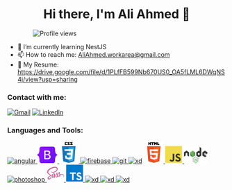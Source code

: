 # <h1 align="center">Hi there, I'm Ali Ahmed 👋 </h1> 

  &nbsp;&nbsp;&nbsp;&nbsp;&nbsp;&nbsp;&nbsp;&nbsp;&nbsp;&nbsp;&nbsp;&nbsp;&nbsp;&nbsp;&nbsp;![Profile views](https://gpvc.arturio.dev/Ali-Ahmed-o)
- 🌱 I’m currently learning NestJS                       
- 📫 How to reach me: AliAhmed.workarea@gmail.com
- 📄 My Resume: https://drive.google.com/file/d/1PLfFB599Nb670US0_OA5fLML6DWqNS4j/view?usp=sharing

### Contact with me:



<p>
	<a href="mailto:AliAhmed.workarea@gmail.com"><img img src="https://img.icons8.com/color/48/000000/gmail-new.png" alt="Gmail"/></a>
	<a href="https://www.linkedin.com/in/ali-ahmed-66a8b41aa/"><img src="https://img.icons8.com/color/48/000000/linkedin.png" alt="LinkedIn"/></a>
</p>



### Languages and Tools:

<p> <a href="https://angular.io" target="_blank" rel="noreferrer"> <img src="https://angular.io/assets/images/logos/angular/angular.svg" alt="angular" width="46" height="46"/> </a>  <a href="https://getbootstrap.com" target="_blank" rel="noreferrer"> <img src="./icons/BS.png" alt="bootstrap" width="46" height="38"/> </a><a href="https://www.w3schools.com/css/" target="_blank" rel="noreferrer"> <img src="https://raw.githubusercontent.com/devicons/devicon/master/icons/css3/css3-original-wordmark.svg" alt="css3" width="45" height="49"/> </a> <a href="https://firebase.google.com/" target="_blank" rel="noreferrer"> <img src="https://www.vectorlogo.zone/logos/firebase/firebase-icon.svg" alt="firebase" width="40" height="40"/> </a> <a href="https://git-scm.com/" target="_blank" rel="noreferrer"> <img src="https://www.vectorlogo.zone/logos/git-scm/git-scm-icon.svg" alt="git" width="40" height="40"/> </a><a href="https://github.com/" target="_blank" rel="noreferrer"> <img src="https://img.icons8.com/color/48/000000/github--v1.png" alt="xd" width="40" height="40"/></a>
 <a href="https://www.w3.org/html/" target="_blank" rel="noreferrer"> <img src="https://raw.githubusercontent.com/devicons/devicon/master/icons/html5/html5-original-wordmark.svg" alt="html5" width="45" height="49"/> </a> <a href="https://developer.mozilla.org/en-US/docs/Web/JavaScript" target="_blank" rel="noreferrer"> <img src="https://raw.githubusercontent.com/devicons/devicon/master/icons/javascript/javascript-original.svg" alt="javascript" width="40" height="40"/> </a> <a href="https://nodejs.org" target="_blank" rel="noreferrer"> <img src="./icons/node.png" alt="nodejs" width="54" height="37"/> </a> <a href="https://www.photoshop.com/en" target="_blank" rel="noreferrer"> <img src="https://img.icons8.com/color/48/000000/adobe-photoshop--v1.png" alt="photoshop" width="43" height="46"/> </a> <a href="https://sass-lang.com" target="_blank" rel="noreferrer"> <img src="https://raw.githubusercontent.com/devicons/devicon/master/icons/sass/sass-original.svg" alt="sass" width="40" height="40"/> </a><a href="https://www.typescriptlang.org/" target="_blank" rel="noreferrer"> <img src="https://raw.githubusercontent.com/devicons/devicon/master/icons/typescript/typescript-original.svg" alt="typescript" width="40" height="40"/> </a> <a href="https://www.adobe.com/products/xd.html" target="_blank" rel="noreferrer"> <img src="https://cdn.worldvectorlogo.com/logos/adobe-xd.svg" alt="xd" width="40" height="40"/></a><a href="https://analytics.google.com/analytics/web/" target="_blank" rel="noreferrer"> <img src="https://img.icons8.com/external-tal-revivo-shadow-tal-revivo/24/000000/external-google-analytics-lets-you-measure-your-advertising-roi-logo-shadow-tal-revivo.png" alt="xd" width="40" height="40"/></a><a href="https://trello.com/en" target="_blank" rel="noreferrer"> <img src="https://img.icons8.com/color/48/000000/trello.png" alt="xd" width="40" height="40"/></a></p>
